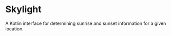 # Skylight

A Kotlin interface for determining sunrise and sunset information for a given location.
